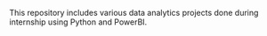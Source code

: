 This repository includes various data analytics projects done during internship using Python and PowerBI.
